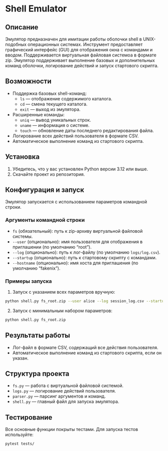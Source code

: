 # Shell Emulator

## Описание
Эмулятор предназначен для имитации работы оболочки shell в UNIX-подобных операционных системах. Инструмент предоставляет графический интерфейс (GUI) для отображения окна с командами и вводом. Поддерживается виртуальная файловая системоа в формате zip. Эмулятор поддерживает выполнение базовых и дополнительных команд оболочки, логирование действий и запуск стартового скрипта.

## Возможности
- Поддержка базовых shell-команд:
  - `ls` — отображение содержимого каталога.
  - `cd` — смена текущего каталога.
  - `exit` — выход из эмулятора.
- Расширенные команды:
  - `uniq` — вывод уникальных строк.
  - `uname` — информация о системе.
  - `touch` — обновление даты последнего редактирования файла.
- Логирование всех действий пользователя в формате CSV.
- Автоматическое выполнение команд из стартового скрипта.

## Установка
1. Убедитесь, что у вас установлен Python версии 3.12 или выше.
2. Скачайте проект из репозитория.

## Конфигурация и запуск
Эмулятор запускается с использованием параметров командной строки.

### Аргументы командной строки
- `fs` (обязательный): путь к zip-архиву виртуальной файловой системы.
- `--user` (опционально): имя пользователя для отображения в приглашении (по умолчанию “root”).
- `--log` (опционально): путь к лог-файлу (по умолчанию `logs/log.csv`).
- `--startup` (опционально): путь к стартовому скрипту с командами.
- `--hostname` (опционально): имя хоста для приглашения (по умолчанию “fakenix”).

### Примеры запуска
1. Запуск с указанием всех параметров вручную:

```bash
python shell.py fs_root.zip --user alice --log session_log.csv --startup startup.txt
```

2. Запуск с минимальным набором параметров:

```bash
python shell.py fs_root.zip
```

## Результаты работы
- Лог-файл в формате CSV, содержащий все действия пользователя.
- Автоматическое выполнение команд из стартового скрипта, если он указан.

## Структура проекта
- `fs.py` — работа с виртуальной файловой системой.
- `logs.py` — логирование действий пользователя.
- `parser.py` — парсинг аргументов и команд.
- `shell.py` — главный файл для запуска эмулятора.

## Тестирование
Все основные функции покрыты тестами. Для запуска тестов используйте:
```bash
pytest tests/
```
